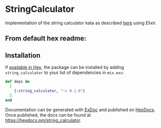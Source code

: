 # StringCalculator

Implementation of the string calculator kata as described [here](https://kata-log.rocks/string-calculator-kata) using Elixir.

## From default hex readme:

## Installation

If [available in Hex](https://hex.pm/docs/publish), the package can be installed
by adding `string_calculator` to your list of dependencies in `mix.exs`:

```elixir
def deps do
  [
    {:string_calculator, "~> 0.1.0"}
  ]
end
```

Documentation can be generated with [ExDoc](https://github.com/elixir-lang/ex_doc)
and published on [HexDocs](https://hexdocs.pm). Once published, the docs can
be found at <https://hexdocs.pm/string_calculator>.

